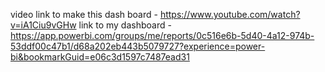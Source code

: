 video link to make this dash board - https://www.youtube.com/watch?v=iA1Ciu9vGHw
link to my dashboard - https://app.powerbi.com/groups/me/reports/0c516e6b-5d40-4a12-974b-53ddf00c47b1/d68a202eb443b5079727?experience=power-bi&bookmarkGuid=e06c3d1597c7487ead31
